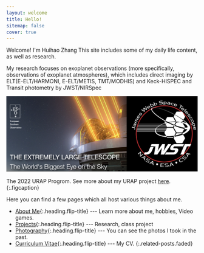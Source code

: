 ```yaml
---
layout: welcome
title: Hello!
sitemap: false
cover: true
---
```


Welcome! I'm Huihao Zhang
This site includes some of my daily life content, as well as research.

My research focuses on exoplanet observations (more specifically, observations of exoplanet atmospheres), which includes direct imaging by ELT(E-ELT/HARMONI, E-ELT/METIS, TMT/MODHIS) and Keck-HISPEC and Transit photometry by JWST/NIRSpec

![Surp 2021 Cohort](/assets/img/first_main_page.png)

The 2022 URAP Progrom. See more about my URAP project [here](_projects/extinction.md).
{:.figcaption}

Here you can find a few pages which all host various things about me.

* [About Me]{:.heading.flip-title} --- Learn more about me, hobbies, Video games.
* [Projects]{:.heading.flip-title} --- Research, class project
* [Photography]{:.heading.flip-title} --- You can see the photos I took in the past.
* [Curriculum Vitae]{:.heading.flip-title} --- My CV.
{:.related-posts.faded}

[Projects]: projects
[About Me]: about
[Photography]: photography
[Curriculum Vitae]: cv
